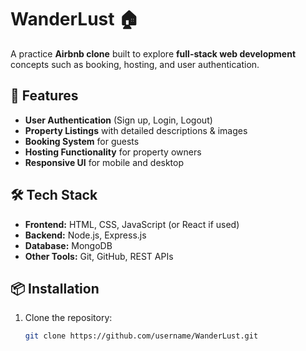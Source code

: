 #  WanderLust 🏠

A practice **Airbnb clone** built to explore **full-stack web development** concepts such as booking, hosting, and user authentication.

## 🚀 Features
- **User Authentication** (Sign up, Login, Logout)
- **Property Listings** with detailed descriptions & images
- **Booking System** for guests
- **Hosting Functionality** for property owners
- **Responsive UI** for mobile and desktop

## 🛠 Tech Stack
- **Frontend:** HTML, CSS, JavaScript (or React if used)
- **Backend:** Node.js, Express.js
- **Database:** MongoDB
- **Other Tools:** Git, GitHub, REST APIs

## 📦 Installation
1. Clone the repository:
   ```bash
   git clone https://github.com/username/WanderLust.git
